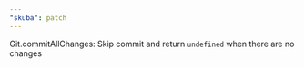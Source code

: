 ```yaml
---
"skuba": patch
---
```


Git.commitAllChanges: Skip commit and return `undefined` when there are no changes

